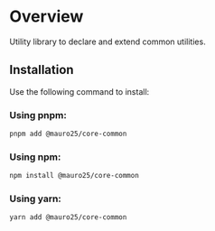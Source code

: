# Overview

Utility library to declare and extend common utilities.

## Installation

Use the following command to install:

### Using pnpm:

```bash
pnpm add @mauro25/core-common
```

### Using npm:

```bash
npm install @mauro25/core-common
```

### Using yarn:

```bash
yarn add @mauro25/core-common
```
